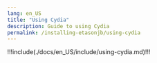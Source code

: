 ```yaml
---
lang: en_US
title: "Using Cydia"
description: Guide to using Cydia
permalink: /installing-etasonjb/using-cydia
---
```


!!!include(./docs/en_US/include/using-cydia.md)!!!